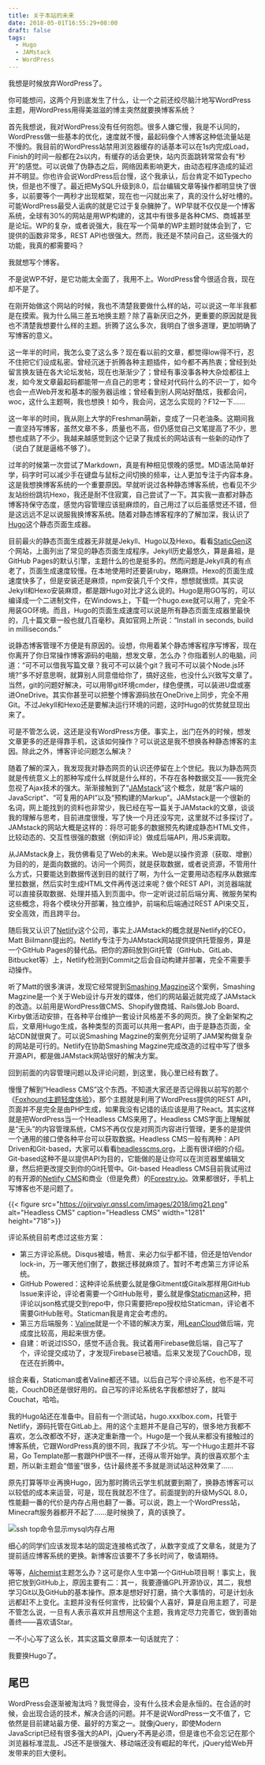 ```yaml
---
title: 关于本站的未来
date: 2018-05-01T16:55:29+08:00
draft: false
tags:
  - Hugo
  - JAMstack
  - WordPress
---
```


我想是时候放弃WordPress了。

你可能想问，这两个月到底发生了什么，让一个之前还绞尽脑汁地写WordPress主题，用WordPress用得美滋滋的博主突然就要换博客系统？

首先我想说，我对WordPress没有任何抱怨。很多人嫌它慢，我是不认同的，WordPress做一些基本的优化，速度就不慢，最起码像个人博客这种低流量站是不慢的。我目前的WordPress站禁用浏览器缓存的话基本可以在1s内完成Load，Finish的时间一般都在2s以内，有缓存的话会更快，站内页面跳转常常会有“秒开”的感觉。可以说做了伪静态之后，网络因素影响更大，由动态程序造成的延迟并不明显。你也许会说WordPress后台慢，这个我承认，后台肯定不如Typecho快，但是也不慢了。最近把MySQL升级到8.0，后台编辑文章等操作都明显快了很多，以前要等个一两秒才出现框架，现在也一闪就出来了，真的没什么好吐槽的。可能WordPress最受人诟病的就是它过于复杂臃肿了。WP早就不仅仅是一个博客系统，全球有30%的网站是用WP构建的，这其中有很多是各种CMS、商城甚至是论坛。WP的复杂，或者说强大，我在写一个简单的WP主题时就体会到了，它提供的函数非常多，REST API也很强大。然而，我还是不禁问自己，这些强大的功能，我真的都需要吗？

我就想写个博客。

不是说WP不好，是它功能太全面了，我用不上。WordPress曾今很适合我，现在却不是了。

在刚开始做这个网站的时候，我也不清楚我要做什么样的站，可以说这一年半我都是在摸索。我为什么隔三差五地换主题？除了喜新厌旧之外，更重要的原因就是我也不清楚我想要什么样的主题。折腾了这么多次，我明白了很多道理，更加明确了写博客的意义。

这一年半的时间，我怎么变了这么多？现在看以前的文章，都觉得low得不行，忍不住把它们设成私密。曾经沉迷于折腾各种主题插件，如今都不再热衷；曾经到处留言换友链在各大论坛发帖，现在也渐渐少了；曾经有事没事各种大杂烩都往上发，如今发文章最起码都能带一点自己的思考；曾经对代码什么的不识一丁，如今也会一点Web开发和基本的服务器运维；曾经看到别人网站好酷炫，我都会问，woc，这什么主题啊，我也想换！如今，我会问，这怎么实现的？F12一下……

这一年半的时间，我从刚上大学的Freshman萌新，变成了一只老油条。这期间我一直坚持写博客，虽然文章不多，质量也不高，但仍感觉自己文笔提高了不少，思想也成熟了不少。我越来越感觉到这个记录了我成长的网站该有一些新的动作了（说白了就是逼格不够了）。

过年的时候第一次尝试了Markdown，真是有种相见恨晚的感觉。MD语法简单好学，码字时可以减少手在键盘与鼠标之间切换的频率，让人更加专注于内容本身。这是我想换博客系统的一个重要原因。早就听说过各种静态博客系统，也看见不少友站纷纷跳坑Hexo，我还是耐不住寂寞，自己尝试了一下。其实我一直都对静态博客持保守态度，感觉内容管理应该挺麻烦的，自己用过了以后虽感觉还不错，但是这远远不足以说服我换博客系统。随着对静态博客程序的了解加深，我认识了[Hugo](https://gohugo.io)这个静态页面生成器。

目前最火的静态页面生成器无非就是Jekyll、Hugo以及Hexo。看看[StaticGen](https://www.staticgen.com/)这个网站，上面列出了常见的静态页面生成程序。Jekyll历史最悠久，算是鼻祖，是GitHub Pages的默认引擎，主题什么的也是挺多的。然而问题是Jekyll真的有点老了，页面生成速度较慢。在本地使用时还要装ruby，略麻烦。Hexo的页面生成速度快多了，但是安装还是麻烦，npm安装几千个文件，想想就很烦。其实说Jekyll和Hexo安装麻烦，都是跟Hugo对比才这么说的。Hugo是用GO写的，可以编译成一个二进制文件，在Windows上，下载一个hugo.exe就可以用了，完全不用装GO环境。而且，Hugo的页面生成速度可以说是所有静态页面生成器里最快的，几十篇文章一般也就几百毫秒。真如官网上所说：“Install in seconds, build in milliseconds.”

说静态博客管理不方便是有原因的。设想，你用着某个静态博客程序写博客，现在你离开了你日常操作博客源码的电脑，想发文章，怎么办？你指着别人的电脑，问道：“可不可以借我写篇文章？我可不可以装个git？我可不可以装个Node.js环境?”多不好意思啊，就算别人同意借给你了，搞好这些，也没什么兴致写文章了。当然，git的问题好解决，可以用带git环境cmder，绿色便携，可以装进U盘或塞进OneDrive。其实你甚至可以把整个博客源码放在OneDrive上同步，完全不用Git。不过Jekyll和Hexo还是要解决运行环境的问题，这时Hugo的优势就显现出来了。

可是不管怎么说，这还是没有WordPress方便。事实上，出门在外的时候，想发文章更多的还是得靠手机，这该如何操作？可以说这是我不想换各种静态博客的主因。除此之外，博客评论问题怎么解决？

随着了解的深入，我发现我对静态网页的认识还停留在上个世纪。我以为静态网页就是传统意义上的那种写成什么样就是什么样的，不存在各种数据交互——我完全忽视了Ajax技术的强大。渐渐接触到了“[JAMstack](https://jamstack.org)”这个概念，就是“客户端的JavaScript”、“可复用的API”以及“预构建的Markup”。JAMstack是一个很新的名词，网上能找到的资料也非常少，我已经在写一篇关于JAMstack的文章，谈谈我的理解与思考，目前进度很慢，写了快一个月还没写完，这里就不过多探讨了。JAMstack的网站大概是这样的：将尽可能多的数据预先构建成静态HTML文件，比较动态的、交互性很强的数据（例如评论）做成后端API，用JS来调取。

从JAMstack身上，我仿佛看见了Web的未来。Web是以操作资源（获取、增删）为目的的，是面向数据的。访问一个网页，就是获取数据，或者说资源，不管用什么方式，只要能达到数据传送到目的就行了啊，为什么一定要用动态程序从数据库里拉数据，然后实时生成HTML文件再传送过来呢？做个REST API，浏览器端就可以直接获取数据、处理并插入到页面中。你一定听说过前后端分离、微服务架构这些概念，将各个模块分开部署，独立维护，前端和后端通过REST API来交互，安全高效，而且跨平台。

随后我又认识了[Netlify](https://www.netlify.com)这个公司，事实上JAMstack的概念就是Netlify的CEO，Matt Biilmann提出的。Netlify专注于为JAMstack网站提供提供托管服务，算是一个GitHub Pages的替代品。把你的源码放到Git托管（GitHub、GitLab、Bitbucket等）上，Netlify检测到Commit之后会自动构建并部署，完全不需要手动操作。

听了Matt的很多演讲，发现它经常提到[Smashing Magzine](https://www.smashingmagazine.com/)这个案例，Smashing Magzine是一个关于Web设计与开发的媒体，他们的网站最近就完成了JAMstack的改造。以前用是WordPress做CMS、Shopify做商城、Rails做Job Board、Kirby做活动安排，在各种平台维护一套设计风格差不多的网页。换了全新架构之后，文章用Hugo生成，各种类型的页面可以共用一套API，由于是静态页面，全站CDN就很爽了。可以说Smashing Magzine的案例充分证明了JAM架构做复杂的网站是可行的。Netlify在协助Smashing Magzine完成改造的过程中写了很多开源API，都是做JAMstack网站很好的解决方案。

回到前面的内容管理问题以及评论问题，到这里，我心里已经有数了。

慢慢了解到“Headless CMS”这个东西。不知道大家还是否记得我以前写的那个《[Foxhound主题轻度体验](https://www.xxxlbox.com/posts/2017/try-wp-theme-foxhound/)》，那个主题就是利用了WordPress提供的REST API，页面并不是完全是由PHP生成，如果我没有记错的话应该是用了React。其实这样就是把WordPress当一个Headless CMS来用了。Headless CMS字面上理解就是“无头”的内容管理系统，CMS不再仅仅是对网页内容进行管理，更多的是提供一个通用的接口使各种平台可以获取数据。Headless CMS一般有两种：API Driven和Git-based，大家可以看看[headlesscms.org](https://headlesscms.org)，上面有很详细的介绍。Git-based这种不是以提供API为目的，它能做的是让你可以在浏览器里编辑文章，然后把更改提交到你的Git托管中。Git-based Headless CMS目前我试用过的有开源的[Netlify CMS](https://www.netlifycms.org/)和商业（但是免费）的[Forestry.io](https://forestry.io/)。效果都很好，手机上写博客也不是问题了。

{{< figure src="https://ojirvqiyr.qnssl.com/images/2018/img21.png" alt="Headless CMS" caption="Headless CMS" width="1281" height="718">}}

评论系统目前考虑过这些方案：

* 第三方评论系统。Disqus被墙，畅言、来必力似乎都不错，但还是怕Vendor lock-in，万一哪天他们倒了，数据迁移就麻烦了。暂时不考虑第三方评论系统。
* GitHub Powered：这种评论系统要么就是像Gitment或Gitalk那样用GitHub Issue来评论，评论者需要一个GitHub账号，要么就是像[Staticman](https://staticman.net/)这种，把评论以json格式提交到repo中，你只需要把repo授权给Staticman，评论者不需要GitHub账号。Staticman我是肯定会考虑的。
* 第三方后端服务：[Valine](https://valine.js.org/)就是一个不错的解决方案，用[LeanCloud](https://leancloud.cn/)做后端，完成度比较高，用起来很方便。
* 自建：听说过ISSO，感觉不适合我。我试着用Firebase做后端，自己写了个，评论提交成功了，才发现Firebase已被墙。后来又发现了CouchDB，现在还在折腾中。

综合来看，Staticman或者Valine都还不错。以后自己写个评论系统，也不是不可能，CouchDB还是很好用的。自己写的评论系统名字我都想好了，就叫Couchat，哈哈。

我的Hugo站还在准备中。目前有一个测试站，hugo.xxxlbox.com，托管于Netlify，源码托管在GitLab上。用的这个主题并不是自己写的，很多地方我都不喜欢，怎么改都改不好，遂决定重新撸一个。Hugo是一个我从来都没有接触过的博客系统，它跟WordPress真的很不同，我踩了不少坑。写一个Hugo主题并不容易，Go Template那一套跟PHP很不一样，还得从零开始学。真的很喜欢那个主题，所以新主题会“借鉴”很多，估计最终差不多就是测试站这种效果了……

原先打算等毕业再换Hugo，因为那时腾讯云学生机就要到期了，换静态博客可以以较低的成本来运营，可是，现在我就忍不住了。前面提到的升级MySQL 8.0，性能翻一番的代价是内存占用也翻了一番。可以说，跑上一个WordPress站，Minecraft服务器都开不起了……是时候换了，真的该换了。

![ssh top命令显示mysql内存占用](https://ojirvqiyr.qnssl.com/images/2018/img22.png)

细心的同学们应该发现本站的固定连接格式改了，从数字变成了文章名，就是为了提前适应博客系统的更换。新博客应该要不了多长时间了，敬请期待。

等等，[Alchemist](https://github.com/Track3/alchemist)主题怎么办？这可是你人生中第一个GitHub项目啊！事实上，我把它放到GitHub上，原因主要有二：其一，我要遵循GPL开源协议，其二，我想学习Git以及GitHub的基本操作。原本是想好好打磨，搞个大事情的，可是计划永远都赶不上变化。主题并没有任何宣传，比较偏个人喜好，算是自用主题了，可是不管怎么说，一旦有人表示喜欢并且想用这个主题，我肯定尽力完善它，做到善始善终——喜欢请Star。

一不小心写了这么长，其实这篇文章原本一句话就完了：

我要换Hugo了。

## 尾巴

WordPress会逐渐被淘汰吗？我觉得会，没有什么技术会是永恒的。在合适的时候，会出现合适的技术，解决合适的问题。并不是说WordPress一文不值了，它依然是目前建站最方便、最好的方案之一。就像jQuery，即使Modern JavaScript已经有很多强大的API，jQuery不再是必须，但是谁也不会忘记在那个浏览器标准混乱、JS还不是很强大、移动端还没有崛起的年代，jQuery给Web开发带来的巨大便利。
